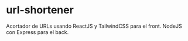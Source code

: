 # url-shortener
 Acortador de URLs usando ReactJS y TailwindCSS para el front. NodeJS con Express para el back.
